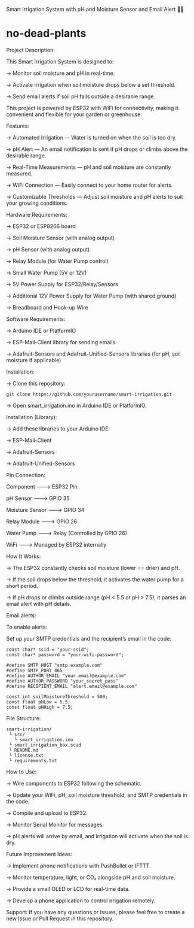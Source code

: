 Smart Irrigation System with pH and Moisture Sensor and Email Alert 🌱✨
# no-dead-plants


Project Description:

This Smart Irrigation System is designed to:

-> Monitor soil moisture and pH in real-time.

-> Activate irrigation when soil moisture drops below a set threshold.

-> Send email alerts if soil pH falls outside a desirable range.

This project is powered by ESP32 with WiFi for connectivity, making it convenient and flexible for your garden or greenhouse.


Features:

-> Automated Irrigation — Water is turned on when the soil is too dry.

-> pH Alert — An email notification is sent if pH drops or climbs above the desirable range.

-> Real-Time Measurements — pH and soil moisture are constantly measured.

-> WiFi Connection — Easily connect to your home router for alerts.

-> Customizable Thresholds — Adjust soil moisture and pH alerts to suit your growing conditions.



Hardware Requirements:

-> ESP32 or ESP8266 board

-> Soil Moisture Sensor (with analog output)

-> pH Sensor (with analog output)

-> Relay Module (for Water Pump control)

-> Small Water Pump (5V or 12V)

-> 5V Power Supply for ESP32/Relay/Sensors

-> Additional 12V Power Supply for Water Pump (with shared ground)

-> Breadboard and Hook-up Wire



Software Requirements:

-> Arduino IDE or PlatformIO

-> ESP-Mail-Client library for sending emails

-> Adafruit-Sensors and Adafruit-Unified-Sensors libraries (for pH, soil moisture if applicable)



Installation:

-> Clone this repository:

`git clone https://github.com/yourusername/smart-irrigation.git`

-> Open smart_irrigation.ino in Arduino IDE or PlatformIO.



Installation (Library):

-> Add these libraries to your Arduino IDE:

-> ESP-Mail-Client

-> Adafruit-Sensors

-> Adafruit-Unified-Sensors



Pin Connection:

Component	---> ESP32 Pin

pH Sensor	---> GPIO 35

Moisture Sensor	---> GPIO 34

Relay Module	---> GPIO 26

Water Pump	---> Relay (Controlled by GPIO 26)

WiFi	---> Managed by ESP32 internally




How It Works:

-> The ESP32 constantly checks soil moisture (lower == drier) and pH.

-> If the soil drops below the threshold, it activates the water pump for a short period.

-> If pH drops or climbs outside range (pH < 5.5 or pH > 7.5), it parses an email alert with pH details.




Email alerts:

To enable alerts:

Set up your SMTP credentials and the recipient’s email in the code:


```
const char* ssid = "your-ssid";
const char* password = "your-wifi-password";

#define SMTP_HOST "smtp.example.com"
#define SMTP_PORT 465
#define AUTHOR_EMAIL "your.email@example.com"
#define AUTHOR_PASSWORD "your_secret_pass"
#define RECIPIENT_EMAIL "alert.email@example.com"

const int soilMoistureThreshold = 500;
const float pHLow = 5.5;
const float pHHigh = 7.5;
```



File Structure:

```
smart-irrigation/
 └ src/
   └ smart_irrigation.ino
 └ smart_irrigation_box.scad
 └ README.md
 └ license.txt
 └ requirements.txt
```


 
How to Use:

-> Wire components to ESP32 following the schematic.

-> Update your WiFi, pH, soil moisture threshold, and SMTP credentials in the code.

-> Compile and upload to ESP32.

-> Monitor Serial Monitor for messages.

-> pH alerts will arrive by email, and irrigation will activate when the soil is dry.




Future Improvement Ideas:

-> Implement phone notifications with PushBullet or IFTTT.

-> Monitor temperature, light, or CO₂ alongside pH and soil moisture.

-> Provide a small OLED or LCD for real-time data.

-> Develop a phone application to control irrigation remotely.



Support:
If you have any questions or issues, please feel free to create a new Issue or Pull Request in this repository.

